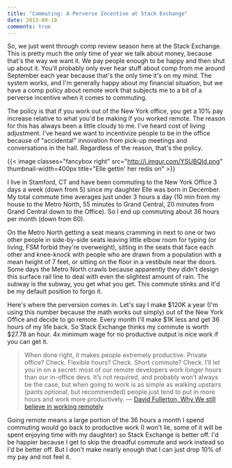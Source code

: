 ```yaml
---
title: "Commuting: A Perverse Incentive at Stack Exchange"
date: 2013-09-18
comments: true
---
```


So, we just went through comp review season here at the Stack Exchange. This is pretty much the only time of year we talk about money, because that's the way we want it. We pay people enough to be happy and then shut up about it. You'll probably only ever hear stuff about comp from me around September each year because that's the only time it's on my mind. The system works, and I'm generally happy about my financial situation, but we have a comp policy about remote work that subjects me to a bit of a perverse incentive when it comes to commuting.

The policy is that if you work out of the New York office, you get a 10% pay increase relative to what you'd be making if you worked remote. The reason for this has always been a little cloudy to me. I've heard cost of living adjustment. I've heard we want to incentivize people to be in the office because of "accidental" innovation from pick-up meetings and conversations in the hall. Regardless of the reason, that's the policy.

{{< image classes="fancybox right" src="http://i.imgur.com/YSUBQId.png" thumbnail-width=400px title="Elle gettin' her redis on" >}}

I live in Stamford, CT and have been commuting to the New York Office 3 days a week (down from 5) since my daughter Elle was born in December. My total commute time averages just under 3 hours a day (10 min from my house to the Metro North, 55 minutes to Grand Central, 20 minutes from Grand Central down to the Office). So I end up commuting about 36 hours per month (down from 60). 

On the Metro North getting a seat means cramming in next to one or two other people in side-by-side seats leaving little elbow room for typing (or living, FSM forbid they're overweight), sitting in the seats that face each other and knee-knock with people who are drawn from a population with a mean height of 7 feet, or sitting on the floor in a vestibule near the doors. Some days the Metro North crawls because apparently they didn't design this surface rail line to deal with even the slightest amount of rain. The subway is the subway, you get what you get. This commute stinks and it'd be my default position to forgo it.

Here's where the perversion comes in. Let's say I make $120K a year (I'm using this number because the math works out simply) out of the New York Office and decide to go remote. Every month I'll make $1K less and get 36 hours of my life back. So Stack Exchange thinks my commute is worth $27.78 an hour. 4x minimum wage for no productive output is nice work if you can get it.

> When done right, it makes people extremely productive. Private office? Check. Flexible hours? Check. Short commute? Check. I’ll let you in on a secret: most of our remote developers work longer hours than our in-office devs. It’s not required, and probably won’t always be the case, but when going to work is as simple as walking upstairs (pants optional, but recommended) people just tend to put in more hours and work more productively. &mdash; [David Fullerton, Why We still believe in working remotely](http://blog.stackoverflow.com/2013/02/why-we-still-believe-in-working-remotely/)

Going remote means a large portion of the 36 hours a month I spend commuting would go back to productive work (I won't lie, some of it will be spent enjoying time with my daughter) so Stack Exchange is better off. I'd be happier because I get to skip the dreadful commute and work instead so I'd be better off.  But I don't make nearly enough that I can just drop 10% of my pay and not feel it.